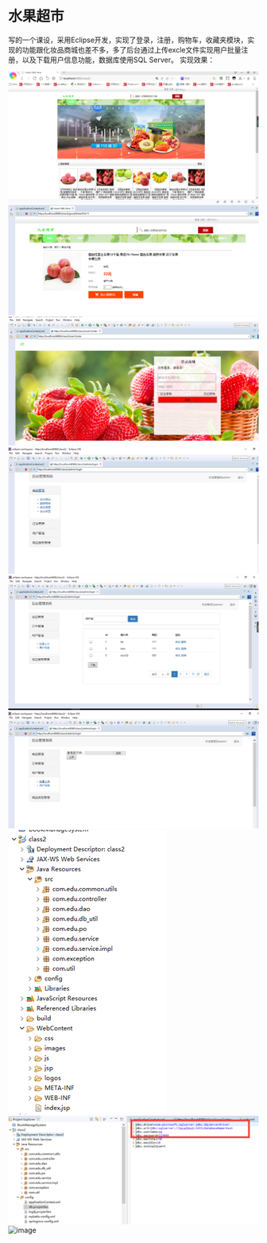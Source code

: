 # 水果超市
写的一个课设，采用Eclipse开发，实现了登录，注册，购物车，收藏夹模块，实现的功能跟化妆品商城也差不多，多了后台通过上传excle文件实现用户批量注册，以及下载用户信息功能，数据库使用SQL Server。
实现效果：

![image](https://github.com/changbaibai/show/blob/master/images/21.png)
![image](https://github.com/changbaibai/show/blob/master/images/22.png)
![image](https://github.com/changbaibai/show/blob/master/images/23.png)
![image](https://github.com/changbaibai/show/blob/master/images/24.png)
![image](https://github.com/changbaibai/show/blob/master/images/25.png)
![image](https://github.com/changbaibai/show/blob/master/images/26.png)
![image](https://github.com/changbaibai/show/blob/master/images/27.png)
![image](https://github.com/changbaibai/show/blob/master/images/28.png)
![image](https://github.com/changbaibai/show/blob/master/images/29.png)
